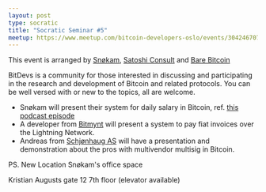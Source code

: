 ```yaml
---
layout: post
type: socratic
title: "Socratic Seminar #5"
meetup: https://www.meetup.com/bitcoin-developers-oslo/events/304246707
---
```


This event is arranged by [Snøkam](https://www.snokam.no/), [Satoshi Consult](https://www.satoshiconsult.com/) and [Bare Bitcoin](https://barebitcoin.no/)

BitDevs is a community for those interested in discussing and participating in the research and development of Bitcoin and related protocols. You can be well versed with or new to the topics, all are welcome.

* Snøkam will present their system for daily salary in Bitcoin, ref. [this podcast episode](https://fountain.fm/episode/CeP4DmUTNXGLTAmUUDa0)
* A developer from [Bitmynt](https://ny.bitmynt.no/nn/) will present a system to pay fiat invoices over the Lightning Network.
* Andreas from [Schjønhaug AS](https://www.schjonhaug.com/) will have a presentation and demonstration about the pros with multivendor multisig in Bitcoin.


PS. New Location
Snøkam's office space

Kristian Augusts gate 12
7th floor (elevator available)